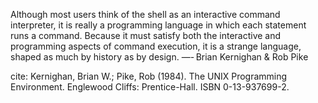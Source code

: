 Although most users think of the shell as an interactive command interpreter, it is really a programming language in which each statement runs a command. Because it must satisfy both the interactive and programming aspects of command execution, it is a strange language, shaped as much by history as by design.  —- Brian Kernighan & Rob Pike


cite: Kernighan, Brian W.; Pike, Rob (1984). The UNIX Programming Environment. Englewood Cliffs: Prentice-Hall. ISBN 0-13-937699-2.

